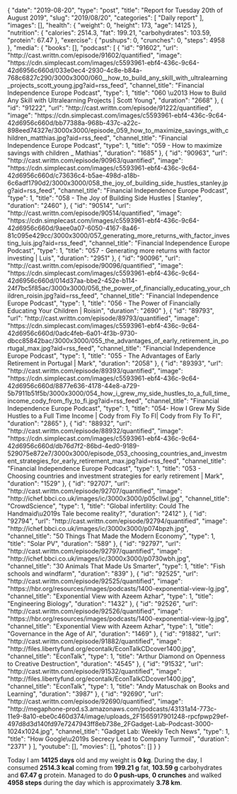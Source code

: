 {
    "date": "2019-08-20",
    "type": "post",
    "title": "Report for Tuesday 20th of August 2019",
    "slug": "2019\/08\/20",
    "categories": [
        "Daily report"
    ],
    "images": [],
    "health": {
        "weight": 0,
        "height": 173,
        "age": 14125
    },
    "nutrition": {
        "calories": 2514.3,
        "fat": 199.21,
        "carbohydrates": 103.59,
        "protein": 67.47
    },
    "exercise": {
        "pushups": 0,
        "crunches": 0,
        "steps": 4958
    },
    "media": {
        "books": [],
        "podcast": [
            {
                "id": "91602",
                "url": "http:\/\/cast.writtn.com\/episode\/91602\/quantified",
                "image": "https:\/\/cdn.simplecast.com\/images\/c5593961-ebf4-436c-9c64-42d6956c660d\/033e0ec4-2930-4c8e-b84a-768c6827c290\/3000x3000\/060__how_to_build_any_skill_with_ultralearning_projects_scott_young.jpg?aid=rss_feed",
                "channel_title": "Financial Independence Europe Podcast",
                "type": 1,
                "title": "060 \u2013 How to Build Any Skill with Ultralearning Projects | Scott Young",
                "duration": "2668"
            },
            {
                "id": "91222",
                "url": "http:\/\/cast.writtn.com\/episode\/91222\/quantified",
                "image": "https:\/\/cdn.simplecast.com\/images\/c5593961-ebf4-436c-9c64-42d6956c660d\/bb77388a-968b-437c-a22c-898eed74327e\/3000x3000\/episode_059_how_to_maximize_savings_with_children_matthias.jpg?aid=rss_feed",
                "channel_title": "Financial Independence Europe Podcast",
                "type": 1,
                "title": "059 - How to maximize savings with children _ Mathias",
                "duration": "1685"
            },
            {
                "id": "90963",
                "url": "http:\/\/cast.writtn.com\/episode\/90963\/quantified",
                "image": "https:\/\/cdn.simplecast.com\/images\/c5593961-ebf4-436c-9c64-42d6956c660d\/c73636c4-b5ae-498d-a18b-6c6adf1790d2\/3000x3000\/058_the_joy_of_building_side_hustles_stanley.jpg?aid=rss_feed",
                "channel_title": "Financial Independence Europe Podcast",
                "type": 1,
                "title": "058 - The Joy of Building Side Hustles | Stanley",
                "duration": "2460"
            },
            {
                "id": "90514",
                "url": "http:\/\/cast.writtn.com\/episode\/90514\/quantified",
                "image": "https:\/\/cdn.simplecast.com\/images\/c5593961-ebf4-436c-9c64-42d6956c660d\/9aee0a07-6050-4167-8a46-81c095e429cc\/3000x3000\/057_generating_more_returns_with_factor_investing_luis.jpg?aid=rss_feed",
                "channel_title": "Financial Independence Europe Podcast",
                "type": 1,
                "title": "057 - Generating more returns with factor investing | Luis",
                "duration": "2951"
            },
            {
                "id": "90096",
                "url": "http:\/\/cast.writtn.com\/episode\/90096\/quantified",
                "image": "https:\/\/cdn.simplecast.com\/images\/c5593961-ebf4-436c-9c64-42d6956c660d\/014d37aa-bbe2-452e-b114-24f7bc5f85ac\/3000x3000\/056_the_power_of_financially_educating_your_children_roisin.jpg?aid=rss_feed",
                "channel_title": "Financial Independence Europe Podcast",
                "type": 1,
                "title": "056 - The Power of Financially Educating Your Children | Roisin",
                "duration": "2690"
            },
            {
                "id": "89793",
                "url": "http:\/\/cast.writtn.com\/episode\/89793\/quantified",
                "image": "https:\/\/cdn.simplecast.com\/images\/c5593961-ebf4-436c-9c64-42d6956c660d\/0adc4feb-6a01-4f3b-9730-dbcc85842bac\/3000x3000\/055_the_advantages_of_early_retirement_in_portugal_max.jpg?aid=rss_feed",
                "channel_title": "Financial Independence Europe Podcast",
                "type": 1,
                "title": "055 - The Advantages of Early Retirement in Portugal | Mark",
                "duration": "2058"
            },
            {
                "id": "89393",
                "url": "http:\/\/cast.writtn.com\/episode\/89393\/quantified",
                "image": "https:\/\/cdn.simplecast.com\/images\/c5593961-ebf4-436c-9c64-42d6956c660d\/8877e636-4178-44e8-a729-5b7911b51f5b\/3000x3000\/054_how_i_grew_my_side_hustles_to_a_full_time_income_cody_from_fly_to_fi.jpg?aid=rss_feed",
                "channel_title": "Financial Independence Europe Podcast",
                "type": 1,
                "title": "054- How I Grew My Side Hustles to a Full Time Income | Cody from Fly To FI| Cody from Fly To FI",
                "duration": "2865"
            },
            {
                "id": "88932",
                "url": "http:\/\/cast.writtn.com\/episode\/88932\/quantified",
                "image": "https:\/\/cdn.simplecast.com\/images\/c5593961-ebf4-436c-9c64-42d6956c660d\/db76d7f2-86bd-4ed0-9189-529075e872e7\/3000x3000\/episode_053_choosing_countries_and_investment_strategies_for_early_retirement_max.jpg?aid=rss_feed",
                "channel_title": "Financial Independence Europe Podcast",
                "type": 1,
                "title": "053 - Choosing countries and investment strategies for early retirement | Mark",
                "duration": "1529"
            },
            {
                "id": "92707",
                "url": "http:\/\/cast.writtn.com\/episode\/92707\/quantified",
                "image": "http:\/\/ichef.bbci.co.uk\/images\/ic\/3000x3000\/p05cllwl.jpg",
                "channel_title": "CrowdScience",
                "type": 1,
                "title": "Global infertility: Could The Handmaid\u2019s Tale become reality?",
                "duration": "2412"
            },
            {
                "id": "92794",
                "url": "http:\/\/cast.writtn.com\/episode\/92794\/quantified",
                "image": "http:\/\/ichef.bbci.co.uk\/images\/ic\/3000x3000\/p074bpzh.jpg",
                "channel_title": "50 Things That Made the Modern Economy",
                "type": 1,
                "title": "Solar PV",
                "duration": "589"
            },
            {
                "id": "92797",
                "url": "http:\/\/cast.writtn.com\/episode\/92797\/quantified",
                "image": "http:\/\/ichef.bbci.co.uk\/images\/ic\/3000x3000\/p0730wbh.jpg",
                "channel_title": "30 Animals That Made Us Smarter",
                "type": 1,
                "title": "Fish schools and windfarm",
                "duration": "839"
            },
            {
                "id": "92525",
                "url": "http:\/\/cast.writtn.com\/episode\/92525\/quantified",
                "image": "https:\/\/hbr.org\/resources\/images\/podcasts\/1400-exponential-view-lg.jpg",
                "channel_title": "Exponential View with Azeem Azhar",
                "type": 1,
                "title": "Engineering Biology",
                "duration": "1432"
            },
            {
                "id": "92526",
                "url": "http:\/\/cast.writtn.com\/episode\/92526\/quantified",
                "image": "https:\/\/hbr.org\/resources\/images\/podcasts\/1400-exponential-view-lg.jpg",
                "channel_title": "Exponential View with Azeem Azhar",
                "type": 1,
                "title": "Governance in the Age of AI",
                "duration": "1469"
            },
            {
                "id": "91882",
                "url": "http:\/\/cast.writtn.com\/episode\/91882\/quantified",
                "image": "http:\/\/files.libertyfund.org\/econtalk\/EconTalkCDcover1400.jpg",
                "channel_title": "EconTalk",
                "type": 1,
                "title": "Arthur Diamond on Openness to Creative Destruction",
                "duration": "4545"
            },
            {
                "id": "91532",
                "url": "http:\/\/cast.writtn.com\/episode\/91532\/quantified",
                "image": "http:\/\/files.libertyfund.org\/econtalk\/EconTalkCDcover1400.jpg",
                "channel_title": "EconTalk",
                "type": 1,
                "title": "Andy Matuschak on Books and Learning",
                "duration": "3987"
            },
            {
                "id": "92690",
                "url": "http:\/\/cast.writtn.com\/episode\/92690\/quantified",
                "image": "http:\/\/megaphone-prod.s3.amazonaws.com\/podcasts\/43131a14-773c-11e9-8a10-ebe0c460d374\/image\/uploads_2F1565917901248-rpcfpwp29ef-497d8d3d140fd97e7247943ff8eb738e_2FGadget-Lab-Podcast-3000-1024x1024.jpg",
                "channel_title": "Gadget Lab: Weekly Tech News",
                "type": 1,
                "title": "How Google\u2019s Secrecy Lead to Company Turmoil",
                "duration": "2371"
            }
        ],
        "youtube": [],
        "movies": [],
        "photos": []
    }
}

Today I am <strong>14125 days</strong> old and my weight is <strong>0 kg</strong>. During the day, I consumed <strong>2514.3 kcal</strong> coming from <strong>199.21 g</strong> fat, <strong>103.59 g</strong> carbohydrates and <strong>67.47 g</strong> protein. Managed to do <strong>0 push-ups</strong>, <strong>0 crunches</strong> and walked <strong>4958 steps</strong> during the day which is approximately <strong>3.78 km</strong>.